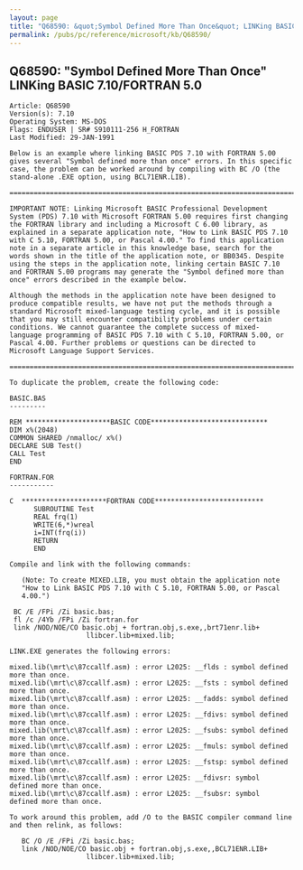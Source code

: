 ```yaml
---
layout: page
title: "Q68590: &quot;Symbol Defined More Than Once&quot; LINKing BASIC 7.10/FORTRAN 5.0"
permalink: /pubs/pc/reference/microsoft/kb/Q68590/
---
```


## Q68590: &quot;Symbol Defined More Than Once&quot; LINKing BASIC 7.10/FORTRAN 5.0

	Article: Q68590
	Version(s): 7.10
	Operating System: MS-DOS
	Flags: ENDUSER | SR# S910111-256 H_FORTRAN
	Last Modified: 29-JAN-1991
	
	Below is an example where linking BASIC PDS 7.10 with FORTRAN 5.00
	gives several "Symbol defined more than once" errors. In this specific
	case, the problem can be worked around by compiling with BC /O (the
	stand-alone .EXE option, using BCL71ENR.LIB).
	
	=======================================================================
	
	IMPORTANT NOTE: Linking Microsoft BASIC Professional Development
	System (PDS) 7.10 with Microsoft FORTRAN 5.00 requires first changing
	the FORTRAN library and including a Microsoft C 6.00 library, as
	explained in a separate application note, "How to Link BASIC PDS 7.10
	with C 5.10, FORTRAN 5.00, or Pascal 4.00." To find this application
	note in a separate article in this knowledge base, search for the
	words shown in the title of the application note, or BB0345. Despite
	using the steps in the application note, linking certain BASIC 7.10
	and FORTRAN 5.00 programs may generate the "Symbol defined more than
	once" errors described in the example below.
	
	Although the methods in the application note have been designed to
	produce compatible results, we have not put the methods through a
	standard Microsoft mixed-language testing cycle, and it is possible
	that you may still encounter compatibility problems under certain
	conditions. We cannot guarantee the complete success of mixed-
	language programming of BASIC PDS 7.10 with C 5.10, FORTRAN 5.00, or
	Pascal 4.00. Further problems or questions can be directed to
	Microsoft Language Support Services.
	
	=======================================================================
	
	To duplicate the problem, create the following code:
	
	BASIC.BAS
	---------
	
	REM *********************BASIC CODE*****************************
	DIM x%(2048)
	COMMON SHARED /nmalloc/ x%()
	DECLARE SUB Test()
	CALL Test
	END
	
	FORTRAN.FOR
	-----------
	
	C  *********************FORTRAN CODE***************************
	      SUBROUTINE Test
	      REAL frq(1)
	      WRITE(6,*)wreal
	      i=INT(frq(i))
	      RETURN
	      END
	
	Compile and link with the following commands:
	
	   (Note: To create MIXED.LIB, you must obtain the application note
	   "How to Link BASIC PDS 7.10 with C 5.10, FORTRAN 5.00, or Pascal
	   4.00.")
	
	 BC /E /FPi /Zi basic.bas;
	 fl /c /4Yb /FPi /Zi fortran.for
	 link /NOD/NOE/CO basic.obj + fortran.obj,s.exe,,brt71enr.lib+
	                   llibcer.lib+mixed.lib;
	
	LINK.EXE generates the following errors:
	
	mixed.lib(\mrt\c\87ccallf.asm) : error L2025: __flds : symbol defined
	more than once.
	mixed.lib(\mrt\c\87ccallf.asm) : error L2025: __fsts : symbol defined
	more than once.
	mixed.lib(\mrt\c\87ccallf.asm) : error L2025: __fadds: symbol defined
	more than once.
	mixed.lib(\mrt\c\87ccallf.asm) : error L2025: __fdivs: symbol defined
	more than once.
	mixed.lib(\mrt\c\87ccallf.asm) : error L2025: __fsubs: symbol defined
	more than once.
	mixed.lib(\mrt\c\87ccallf.asm) : error L2025: __fmuls: symbol defined
	more than once.
	mixed.lib(\mrt\c\87ccallf.asm) : error L2025: __fstsp: symbol defined
	more than once.
	mixed.lib(\mrt\c\87ccallf.asm) : error L2025: __fdivsr: symbol
	defined more than once.
	mixed.lib(\mrt\c\87ccallf.asm) : error L2025: __fsubsr: symbol
	defined more than once.
	
	To work around this problem, add /O to the BASIC compiler command line
	and then relink, as follows:
	
	   BC /O /E /FPi /Zi basic.bas;
	   link /NOD/NOE/CO basic.obj + fortran.obj,s.exe,,BCL71ENR.LIB+
	                   llibcer.lib+mixed.lib;
